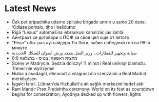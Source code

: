 # Latest News
-  Čak pet pripadnika udarne splitske brigade umrlo u samo 20 dana: ‘Odlaze pomalo, tiho i bešćutno‘
-  Rīgā "Lexus" automašīna iebraukusi kanalizācijas šahtā
-  Айнтрахт се договори с ПСЖ за своя цел още от лятото
-  "Реал" обыграл аутсайдера Ла Лиги, забив победный гол на 99-й минуте
-  صيانة وتجهيز للقطارات.. وزير النقل يتفقد ورش أسوان للسكك الحديدية
-  מחצית ראשונה: בטיס - ברצלונה 0:0
-  Sceny w Madrycie. Sędzia doliczył 11 minut i Real uniknął blamażu. Trener nie wytrzymał
-  Hiába a csodagól, elmaradt a világraszóló szenzáció a Real Madrid mérkőzésén
-  İşgalci İsrail, Lübnan'da Hizbullah'a ait sağlık merkezini hedef aldı
-  Ram Mandir Pran Pratishtha ceremony: World on its feet as countdown begins for consecration; Ayodhya decked up with flowers, lights
